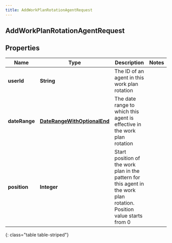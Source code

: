 ```yaml
---
title: AddWorkPlanRotationAgentRequest
---
```

## AddWorkPlanRotationAgentRequest


## Properties

| Name | Type | Description | Notes |
| ------------ | ------------- | ------------- | ------------- |
| **userId** | <!----><!---->**String**<!----> | The ID of an agent in this work plan rotation |  |
| **dateRange** | <!----><!---->[**DateRangeWithOptionalEnd**](DateRangeWithOptionalEnd.html)<!----> | The date range to which this agent is effective in the work plan rotation |  |
| **position** | <!----><!---->**Integer**<!----> | Start position of the work plan in the pattern for this agent in the work plan rotation. Position value starts from 0 |  |
{: class="table table-striped"}



